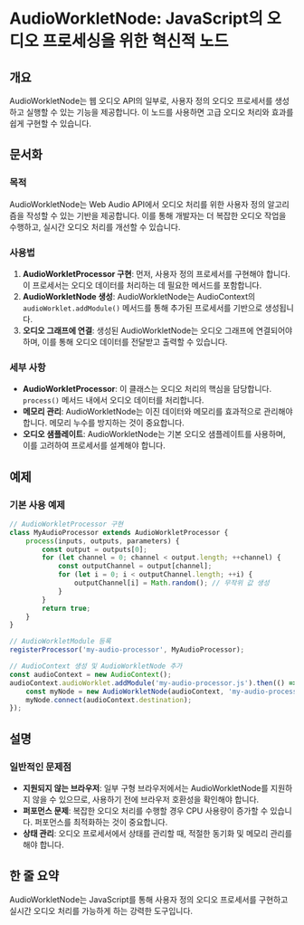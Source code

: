 <!--
Meta Description: # AudioWorkletNode: JavaScript의 오디오 프로세싱을 위한 혁신적 노드 ## 개요 AudioWorkletNode는 웹 오디오 API의 일부로, 사용자 정의 오디오 프로세서를 생성하고 실행할 수 있는 기능을 제공합니다. 이 노드를 사용하면 고급 오디...
Meta Keywords: 오디오, audioworkletnode는, audiocontext, 프로세서를, 합니다
-->

# AudioWorkletNode: JavaScript의 오디오 프로세싱을 위한 혁신적 노드

## 개요
AudioWorkletNode는 웹 오디오 API의 일부로, 사용자 정의 오디오 프로세서를 생성하고 실행할 수 있는 기능을 제공합니다. 이 노드를 사용하면 고급 오디오 처리와 효과를 쉽게 구현할 수 있습니다.

## 문서화
### 목적
AudioWorkletNode는 Web Audio API에서 오디오 처리를 위한 사용자 정의 알고리즘을 작성할 수 있는 기반을 제공합니다. 이를 통해 개발자는 더 복잡한 오디오 작업을 수행하고, 실시간 오디오 처리를 개선할 수 있습니다.

### 사용법
1. **AudioWorkletProcessor 구현**: 먼저, 사용자 정의 프로세서를 구현해야 합니다. 이 프로세서는 오디오 데이터를 처리하는 데 필요한 메서드를 포함합니다.
2. **AudioWorkletNode 생성**: AudioWorkletNode는 AudioContext의 `audioWorklet.addModule()` 메서드를 통해 추가된 프로세서를 기반으로 생성됩니다.
3. **오디오 그래프에 연결**: 생성된 AudioWorkletNode는 오디오 그래프에 연결되어야 하며, 이를 통해 오디오 데이터를 전달받고 출력할 수 있습니다.

### 세부 사항
- **AudioWorkletProcessor**: 이 클래스는 오디오 처리의 핵심을 담당합니다. `process()` 메서드 내에서 오디오 데이터를 처리합니다.
- **메모리 관리**: AudioWorkletNode는 이진 데이터와 메모리를 효과적으로 관리해야 합니다. 메모리 누수를 방지하는 것이 중요합니다.
- **오디오 샘플레이트**: AudioWorkletNode는 기본 오디오 샘플레이트를 사용하며, 이를 고려하여 프로세서를 설계해야 합니다.

## 예제
### 기본 사용 예제

```javascript
// AudioWorkletProcessor 구현
class MyAudioProcessor extends AudioWorkletProcessor {
    process(inputs, outputs, parameters) {
        const output = outputs[0];
        for (let channel = 0; channel < output.length; ++channel) {
            const outputChannel = output[channel];
            for (let i = 0; i < outputChannel.length; ++i) {
                outputChannel[i] = Math.random(); // 무작위 값 생성
            }
        }
        return true;
    }
}

// AudioWorkletModule 등록
registerProcessor('my-audio-processor', MyAudioProcessor);

// AudioContext 생성 및 AudioWorkletNode 추가
const audioContext = new AudioContext();
audioContext.audioWorklet.addModule('my-audio-processor.js').then(() => {
    const myNode = new AudioWorkletNode(audioContext, 'my-audio-processor');
    myNode.connect(audioContext.destination);
});
```

## 설명
### 일반적인 문제점
- **지원되지 않는 브라우저**: 일부 구형 브라우저에서는 AudioWorkletNode를 지원하지 않을 수 있으므로, 사용하기 전에 브라우저 호환성을 확인해야 합니다.
- **퍼포먼스 문제**: 복잡한 오디오 처리를 수행할 경우 CPU 사용량이 증가할 수 있습니다. 퍼포먼스를 최적화하는 것이 중요합니다.
- **상태 관리**: 오디오 프로세서에서 상태를 관리할 때, 적절한 동기화 및 메모리 관리를 해야 합니다.

## 한 줄 요약
AudioWorkletNode는 JavaScript를 통해 사용자 정의 오디오 프로세서를 구현하고 실시간 오디오 처리를 가능하게 하는 강력한 도구입니다.
